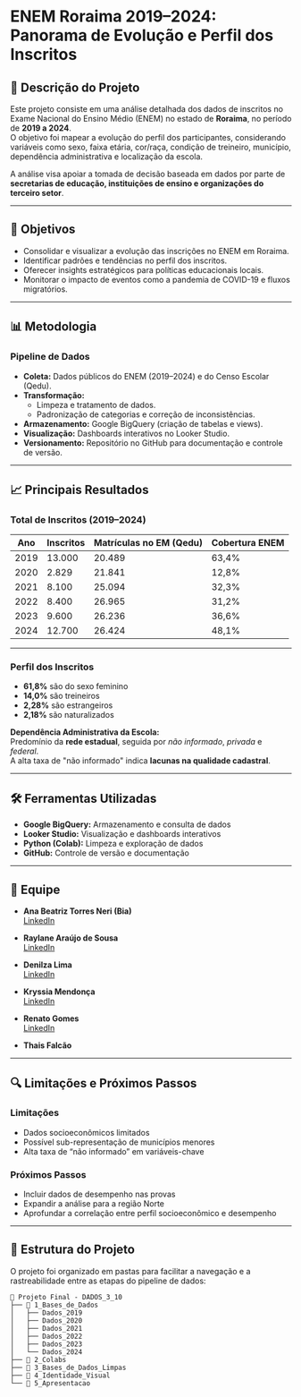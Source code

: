 # ENEM Roraima 2019–2024: Panorama de Evolução e Perfil dos Inscritos

## 📌 Descrição do Projeto
Este projeto consiste em uma análise detalhada dos dados de inscritos no Exame Nacional do Ensino Médio (ENEM) no estado de **Roraima**, no período de **2019 a 2024**.  
O objetivo foi mapear a evolução do perfil dos participantes, considerando variáveis como sexo, faixa etária, cor/raça, condição de treineiro, município, dependência administrativa e localização da escola.

A análise visa apoiar a tomada de decisão baseada em dados por parte de **secretarias de educação, instituições de ensino e organizações do terceiro setor**.

---

## 🎯 Objetivos
- Consolidar e visualizar a evolução das inscrições no ENEM em Roraima.  
- Identificar padrões e tendências no perfil dos inscritos.  
- Oferecer insights estratégicos para políticas educacionais locais.  
- Monitorar o impacto de eventos como a pandemia de COVID-19 e fluxos migratórios.  

---

## 📊 Metodologia

### **Pipeline de Dados**
- **Coleta:** Dados públicos do ENEM (2019–2024) e do Censo Escolar (Qedu).  
- **Transformação:**
  - Limpeza e tratamento de dados.  
  - Padronização de categorias e correção de inconsistências.  
- **Armazenamento:** Google BigQuery (criação de tabelas e views).  
- **Visualização:** Dashboards interativos no Looker Studio.  
- **Versionamento:** Repositório no GitHub para documentação e controle de versão.  

---

## 📈 Principais Resultados

### **Total de Inscritos (2019–2024)**

| Ano  | Inscritos | Matrículas no EM (Qedu) | Cobertura ENEM |
|------|------------|--------------------------|----------------|
| 2019 | 13.000     | 20.489                  | 63,4%          |
| 2020 | 2.829      | 21.841                  | 12,8%          |
| 2021 | 8.100      | 25.094                  | 32,3%          |
| 2022 | 8.400      | 26.965                  | 31,2%          |
| 2023 | 9.600      | 26.236                  | 36,6%          |
| 2024 | 12.700     | 26.424                  | 48,1%          |

---

### **Perfil dos Inscritos**
- **61,8%** são do sexo feminino  
- **14,0%** são treineiros  
- **2,28%** são estrangeiros  
- **2,18%** são naturalizados  

**Dependência Administrativa da Escola:**  
Predomínio da **rede estadual**, seguida por *não informado*, *privada* e *federal*.  
A alta taxa de "não informado" indica **lacunas na qualidade cadastral**.

---

## 🛠️ Ferramentas Utilizadas
- **Google BigQuery:** Armazenamento e consulta de dados  
- **Looker Studio:** Visualização e dashboards interativos  
- **Python (Colab):** Limpeza e exploração de dados  
- **GitHub:** Controle de versão e documentação  

---

## 👥 Equipe

- **Ana Beatriz Torres Neri (Bia)**  
  [LinkedIn](https://www.linkedin.com/in/biapeabody/)  

- **Raylane Araújo de Sousa**  
  [LinkedIn](https://www.linkedin.com/in/raylane-araujo)  

- **Denilza Lima**  
  [LinkedIn](https://www.linkedin.com/in/denilzalima)  

- **Kryssia Mendonça**  
  [LinkedIn](https://www.linkedin.com/in/kryssiajm/)  

- **Renato Gomes**  
  [LinkedIn](https://www.linkedin.com/in/renato-gomes-souza/)

- **Thais Falcão**

---

## 🔍 Limitações e Próximos Passos

### **Limitações**
- Dados socioeconômicos limitados  
- Possível sub-representação de municípios menores  
- Alta taxa de “não informado” em variáveis-chave  

### **Próximos Passos**
- Incluir dados de desempenho nas provas  
- Expandir a análise para a região Norte  
- Aprofundar a correlação entre perfil socioeconômico e desempenho  

---

## 📂 Estrutura do Projeto

O projeto foi organizado em pastas para facilitar a navegação e a rastreabilidade entre as etapas do pipeline de dados:

```text
📂 Projeto Final - DADOS_3_10
├── 📂 1_Bases_de_Dados
│   ├── Dados_2019
│   ├── Dados_2020
│   ├── Dados_2021
│   ├── Dados_2022
│   ├── Dados_2023
│   └── Dados_2024
├── 📂 2_Colabs
├── 📂 3_Bases_de_Dados_Limpas
├── 📂 4_Identidade_Visual
└── 📂 5_Apresentacao
